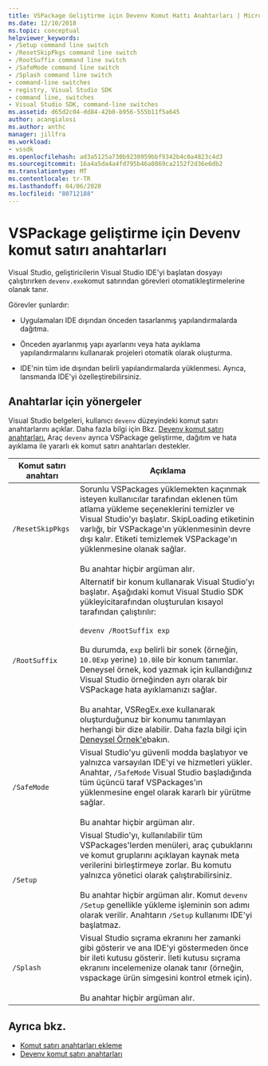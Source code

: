 ```yaml
---
title: VSPackage Geliştirme için Devenv Komut Hattı Anahtarları | Microsoft Dokümanlar
ms.date: 12/10/2018
ms.topic: conceptual
helpviewer_keywords:
- /Setup command line switch
- /ResetSkipPkgs command line switch
- /RootSuffix command line switch
- /SafeMode command line switch
- /Splash command line switch
- command-line switches
- registry, Visual Studio SDK
- command line, switches
- Visual Studio SDK, command-line switches
ms.assetid: d65d2c04-dd84-42b0-b956-555b11f5a645
author: acangialosi
ms.author: anthc
manager: jillfra
ms.workload:
- vssdk
ms.openlocfilehash: ad3a5125a730b9230959bbf9342b4c0a4823c4d3
ms.sourcegitcommit: 16a4a5da4a4fd795b46a0869ca2152f2d36e6db2
ms.translationtype: MT
ms.contentlocale: tr-TR
ms.lasthandoff: 04/06/2020
ms.locfileid: "80712188"
---
```

# <a name="devenv-command-line-switches-for-vspackage-development"></a>VSPackage geliştirme için Devenv komut satırı anahtarları

Visual Studio, geliştiricilerin Visual Studio IDE'yi başlatan dosyayı çalıştırırken `devenv.exe`komut satırından görevleri otomatikleştirmelerine olanak tanır.

 Görevler şunlardır:

- Uygulamaları IDE dışından önceden tasarlanmış yapılandırmalarda dağıtma.

- Önceden ayarlanmış yapı ayarlarını veya hata ayıklama yapılandırmalarını kullanarak projeleri otomatik olarak oluşturma.

- IDE'nin tüm ide dışından belirli yapılandırmalarda yüklenmesi. Ayrıca, lansmanda IDE'yi özelleştirebilirsiniz.

## <a name="guidelines-for-switches"></a>Anahtarlar için yönergeler

Visual Studio belgeleri, kullanıcı `devenv` düzeyindeki komut satırı anahtarlarını açıklar. Daha fazla bilgi için Bkz. [Devenv komut satırı anahtarları.](../ide/reference/devenv-command-line-switches.md) Araç `devenv` ayrıca VSPackage geliştirme, dağıtım ve hata ayıklama ile yararlı ek komut satırı anahtarları destekler.

| Komut satırı anahtarı | Açıklama |
|---------------------| - |
| `/ResetSkipPkgs` | Sorunlu VSPackages yüklemekten kaçınmak isteyen kullanıcılar tarafından eklenen tüm atlama yükleme seçeneklerini temizler ve Visual Studio'yı başlatır. SkipLoading etiketinin varlığı, bir VSPackage'ın yüklenmesinin devre dışı kalır. Etiketi temizlemek VSPackage'ın yüklenmesine olanak sağlar.<br /><br /> Bu anahtar hiçbir argüman alır. |
| `/RootSuffix` | Alternatif bir konum kullanarak Visual Studio'yı başlatır. Aşağıdaki komut Visual Studio SDK yükleyicitarafından oluşturulan kısayol tarafından çalıştırılır:<br /><br /> `devenv /RootSuffix exp`<br /><br /> Bu durumda, `exp` belirli bir sonek (örneğin, `10.0Exp` yerine) `10.0`ile bir konum tanımlar. Deneysel örnek, kod yazmak için kullandığınız Visual Studio örneğinden ayrı olarak bir VSPackage hata ayıklamanızı sağlar.<br /><br /> Bu anahtar, VSRegEx.exe kullanarak oluşturduğunuz bir konumu tanımlayan herhangi bir dize alabilir. Daha fazla bilgi için [Deneysel Örnek'e](../extensibility/the-experimental-instance.md)bakın. |
| `/SafeMode` | Visual Studio'yu güvenli modda başlatıyor ve yalnızca varsayılan IDE'yi ve hizmetleri yükler. Anahtar, `/SafeMode` Visual Studio başladığında tüm üçüncü taraf VSPackages'ın yüklenmesine engel olarak kararlı bir yürütme sağlar.<br /><br /> Bu anahtar hiçbir argüman alır. |
| `/Setup` | Visual Studio'yı, kullanılabilir tüm VSPackages'lerden menüleri, araç çubuklarını ve komut gruplarını açıklayan kaynak meta verilerini birleştirmeye zorlar. Bu komutu yalnızca yönetici olarak çalıştırabilirsiniz. <br /><br /> Bu anahtar hiçbir argüman alır. Komut `devenv /Setup` genellikle yükleme işleminin son adımı olarak verilir. Anahtarın `/Setup` kullanımı IDE'yi başlatmaz.|
| `/Splash` | Visual Studio sıçrama ekranını her zamanki gibi gösterir ve ana IDE'yi göstermeden önce bir ileti kutusu gösterir. İleti kutusu sıçrama ekranını incelemenize olanak tanır (örneğin, vspackage ürün simgesini kontrol etmek için).<br /><br /> Bu anahtar hiçbir argüman alır. |

## <a name="see-also"></a>Ayrıca bkz.

- [Komut satırı anahtarları ekleme](../extensibility/adding-command-line-switches.md)
- [Devenv komut satırı anahtarları](../ide/reference/devenv-command-line-switches.md)
